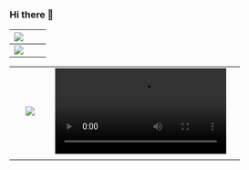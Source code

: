 ### Hi there 👋

| ![](https://picsum.photos/200/300) | | |
| --- | --- | --- |
| ![](https://picsum.photos/200/300) | | |


<table border="0" cellpadding=0>
  <tr>
    <td border="0" cellpadding="0" cellspacing="0"><img src="https://picsum.photos/200/300" style="padding: 20px"></td>
    <td> <video controls> <source src="https://www.learningcontainer.com/wp-content/uploads/2020/05/sample-mp4-file.mp4"
            type="video/mp4">

    Sorry, your browser doesn't support embedded videos.
</video> </td>
    <td></td>
  </tr>
  
  <tr>
    <td></td>
    <td colspan="2"></td>
  </tr>
</table>

<!--
**GrahamTheDev/GrahamTheDev** is a ✨ _special_ ✨ repository because its `README.md` (this file) appears on your GitHub profile.

Here are some ideas to get you started:

- 🔭 I’m currently working on ...
- 🌱 I’m currently learning ...
- 👯 I’m looking to collaborate on ...
- 🤔 I’m looking for help with ...
- 💬 Ask me about ...
- 📫 How to reach me: ...
- 😄 Pronouns: ...
- ⚡ Fun fact: ...
-->
